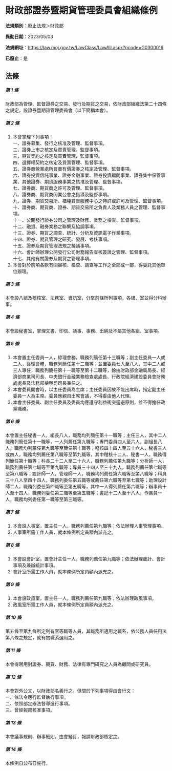 # 財政部證券暨期貨管理委員會組織條例

**法規類別**：廢止法規＞財政部

**異動日期**：2023/05/03  

**法規網址**：https://law.moj.gov.tw/LawClass/LawAll.aspx?pcode=G0300016

**已廢止**：是



## 法條
##### 第 1 條
財政部為管理、監督證券之交易、發行及期貨之交易，依財政部組織法第二十四條之規定，設證券暨期貨管理委員會（以下簡稱本會）。

##### 第 2 條
1. 本會掌理下列事項：  
一、證券募集、發行之核准及管理、監督事項。  
二、證券上市之核定及買賣管理、監督事項。  
三、期貨契約之核定及買賣管理、監督事項。  
四、選擇權契約之核定及買賣管理、監督事項。  
五、證券商營業處所買賣有價證券之核定及管理、監督事項。  
六、證券投資信託事業、證券金融事業、證券投資顧問事業、證券集中保管事業、其他證券、期貨服務事業之核准及管理、監督事項。  
七、證券商、期貨商之許可及管理、監督事項。  
八、證券商、期貨商同業公會之指導及監督事項。  
九、證券、期貨交易所、櫃檯買賣服務中心之特許或許可及管理、監督事項。  
十、證券商、期貨商、證券、期貨交易所之負責人及業務人員之管理、監督事項。  
十一、公開發行證券公司之管理及財務、業務之檢查、監督事項。  
十二、融資、融券業務之聯繫及協調事項。  
十三、證券、期貨之調查、統計、分析及資訊電子作業事項。  
十四、證券、期貨管理之研究、發展、考核事項。  
十五、證券及期貨管理法規之擬議事項。  
十六、會計師辦理公開發行公司財務報告查核簽證之管理、監督事項。  
十七、其他有關證券及期貨之管理事項。
1. 本會對於前項各款有關審核、檢查、調查等工作之全部或一部，得委託其他單位辦理。

##### 第 3 條
本會設八組及稽核室、法務室、資訊室，分掌前條所列事項，各組、室並得分科辦事。

##### 第 4 條
本會設秘書室，掌理文書、印信、議事、事務、出納及不屬其他各組、室事項。

##### 第 5 條
1. 本會置主任委員一人，綜理會務，職務列簡任第十三職等；副主任委員一人或二人，襄理會務，職務列簡任第十二職等；並置委員七人至八人，其中二人或三人專任，職務列簡任第十一職等至第十二職等，餘由財政部金融局局長、經濟部商業司司長、中央銀行金融業務檢查處處長、行政院經濟建設委員會財務處處長及法務部檢察司司長兼任之。
1. 本會委員開會時，以主任委員為主席；主任委員因故不能出席時，指定副主任委員一人為主席。委員應親自出席會議，不得委由他人代理。
1. 本會主任委員、副主任委員及委員均應遵守利益衝突迴避原則，並不得擔任政黨職務。

##### 第 6 條
本會置主任秘書一人，組長八人，職務均列簡任第十一職等；主任三人，其中二人職務列簡任第十一職等，一人列薦任第九職等；專門委員四人至六人，副組長八人，職務均列薦任第九職等至簡任第十職等；稽核四十四人至五十六人，秘書三人或四人，職務均列薦任第八職等至第九職等，其中稽核十二人、秘書一人，職務得列簡任第十職等；科長二十二人至二十六人，職務列薦任第九職等；分析師一人，職務列薦任第七職等至第九職等；專員三十四人至三十九人，職務列薦任第七職等至第八職等；設計師一人，管理師一人，職務均列薦任第六職等至第八職等；科員三十八人至四十四人，職務列委任第五職等或薦任第六職等至第七職等；助理設計師二人，職務列委任第四職等至第五職等，其中一人得列薦任第六職等；辦事員十人至十四人，職務列委任第三職等至第五職等；書記十二人至十八人，作業員一人，職務均列委任第一職等至第三職等。

##### 第 7 條
1. 本會設人事室，置主任一人，職務列薦任第九職等；依法辦理人事管理事項。
1. 人事室所需工作人員，就本條例所定員額內派充之。

##### 第 8 條
1. 本會設會計室，置會計主任一人，職務列薦任第九職等；依法辦理歲計、會計事項及兼辦統計事項。
1. 會計室所需工作人員，就本條例所定員額內派充之。

##### 第 9 條
1. 本會設政風室，置主任一人，職務列薦任第九職等；依法辦理政風事項。
1. 政風室所需工作人員，就本條例所定員額內派充之。

##### 第 10 條
第五條至第九條所定列有官等職等人員，其職務所適用之職系，依公務人員任用法第八條之規定，就有關職系選用之。

##### 第 11 條
本會得聘用對證券、期貨、財務、法律有專門研究之人員為顧問或研究員。

##### 第 12 條
本會對外公文，以財政部名義行之。但關於下列事項得由會行文：  
一、依法令應行監督執行事項。  
二、依照部定辦法督導進行事項。  
三、曾經報部核准事項。

##### 第 13 條
本會議事規則、辦事細則，由會擬訂，報請財政部核定之。

##### 第 14 條
本條例自公布日施行。


